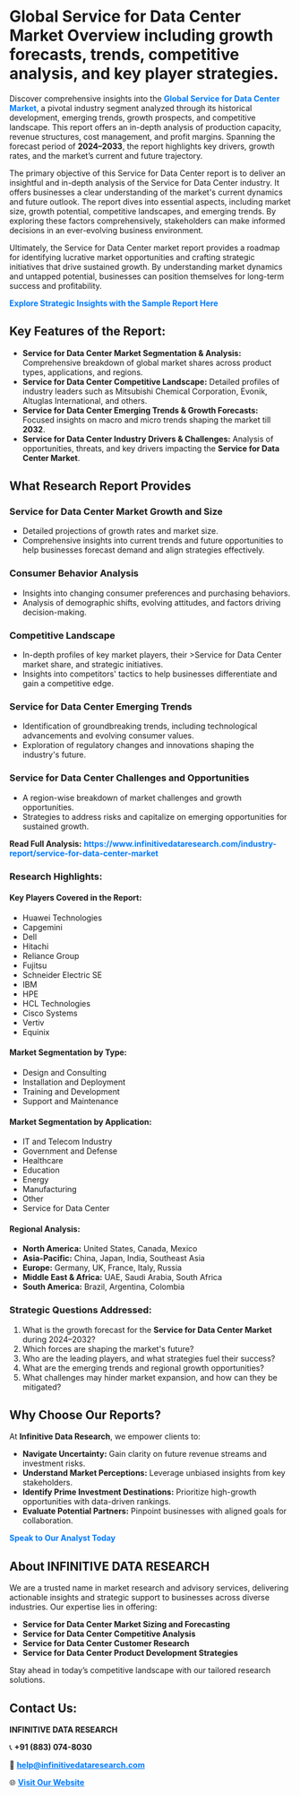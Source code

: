<h1>Global Service for Data Center Market Overview including growth forecasts, trends, competitive analysis, and key player strategies.</h1>
<p>
Discover comprehensive insights into the 
<a href="https://www.infinitivedataresearch.com/industry-report/service-for-data-center-market" rel="dofollow" style="color: #007BFF; text-decoration: none;"><strong>Global Service for Data Center Market</strong></a>, a pivotal industry segment analyzed through its historical development, emerging trends, growth prospects, and competitive landscape. This report offers an in-depth analysis of production capacity, revenue structures, cost management, and profit margins. Spanning the forecast period of <strong>2024–2033</strong>, the report highlights key drivers, growth rates, and the market’s current and future trajectory.
</p>
<p>
The primary objective of this Service for Data Center report is to deliver an insightful and in-depth analysis of the Service for Data Center industry. It offers businesses a clear understanding of the market's current dynamics and future outlook. The report dives into essential aspects, including market size, growth potential, competitive landscapes, and emerging trends. By exploring these factors comprehensively, stakeholders can make informed decisions in an ever-evolving business environment.
</p>
<p>
Ultimately, the Service for Data Center market report provides a roadmap for identifying lucrative market opportunities and crafting strategic initiatives that drive sustained growth. By understanding market dynamics and untapped potential, businesses can position themselves for long-term success and profitability.
</p>
<p>
<a href="https://www.infinitivedataresearch.com/request-sample/reportId=107670" style="color: #007BFF; text-decoration: none;"><strong>Explore Strategic Insights with the Sample Report Here</strong></a>
</p>

<h2>Key Features of the Report:</h2>
<ul>
<li><strong>Service for Data Center Market Segmentation & Analysis:</strong> Comprehensive breakdown of global market shares across product types, applications, and regions.</li>
<li><strong>Service for Data Center Competitive Landscape:</strong> Detailed profiles of industry leaders such as Mitsubishi Chemical Corporation, Evonik, Altuglas International, and others.</li>
<li><strong>Service for Data Center Emerging Trends & Growth Forecasts:</strong> Focused insights on macro and micro trends shaping the market till <strong>2032</strong>.</li>
<li><strong>Service for Data Center Industry Drivers & Challenges:</strong> Analysis of opportunities, threats, and key drivers impacting the <strong>Service for Data Center Market</strong>.</li>
</ul>

<h2>What Research Report Provides</h2>
<h3>Service for Data Center Market Growth and Size</h3>
<ul>
<li>Detailed projections of growth rates and market size.</li>
<li>Comprehensive insights into current trends and future opportunities to help businesses forecast demand and align strategies effectively.</li>
</ul>

<h3>Consumer Behavior Analysis</h3>
<ul>
<li>Insights into changing consumer preferences and purchasing behaviors.</li>
<li>Analysis of demographic shifts, evolving attitudes, and factors driving decision-making.</li>
</ul>

<h3>Competitive Landscape</h3>
<ul>
<li>In-depth profiles of key market players, their >Service for Data Center market share, and strategic initiatives.</li>
<li>Insights into competitors' tactics to help businesses differentiate and gain a competitive edge.</li>
</ul>

<h3>Service for Data Center Emerging Trends</h3>
<ul>
<li>Identification of groundbreaking trends, including technological advancements and evolving consumer values.</li>
<li>Exploration of regulatory changes and innovations shaping the industry's future.</li>
</ul>

<h3>Service for Data Center Challenges and Opportunities</h3>
<ul>
<li>A region-wise breakdown of market challenges and growth opportunities.</li>
<li>Strategies to address risks and capitalize on emerging opportunities for sustained growth.</li>
</ul>
<p><strong>Read Full Analysis:</strong> <a href="https://www.infinitivedataresearch.com/industry-report/service-for-data-center-market" rel="dofollow" style="color: #007BFF; text-decoration: none;"><strong>https://www.infinitivedataresearch.com/industry-report/service-for-data-center-market</strong></a></p>
<h3>Research Highlights:</h3>
<h4>Key Players Covered in the Report:</h4>
<ul><li>Huawei Technologies</li><li>Capgemini</li><li>Dell</li><li>Hitachi</li><li>Reliance Group</li><li>Fujitsu</li><li>Schneider Electric SE</li><li>IBM</li><li>HPE</li><li>HCL Technologies</li><li>Cisco Systems</li><li>Vertiv</li><li>Equinix</li></ul>
<h4>Market Segmentation by Type:</h4>
<ul><li>Design and Consulting</li><li>Installation and Deployment</li><li>Training and Development</li><li>Support and Maintenance</li></ul>
<h4>Market Segmentation by Application:</h4>
<ul><li>IT and Telecom Industry</li><li>Government and Defense</li><li>Healthcare</li><li>Education</li><li>Energy</li><li>Manufacturing</li><li>Other</li><li>Service for Data Center</li></ul>

<h4>Regional Analysis:</h4>
<ul>
<li><strong>North America:</strong> United States, Canada, Mexico</li>
<li><strong>Asia-Pacific:</strong> China, Japan, India, Southeast Asia</li>
<li><strong>Europe:</strong> Germany, UK, France, Italy, Russia</li>
<li><strong>Middle East & Africa:</strong> UAE, Saudi Arabia, South Africa</li>
<li><strong>South America:</strong> Brazil, Argentina, Colombia</li>
</ul>

<h3>Strategic Questions Addressed:</h3>
<ol>
<li>What is the growth forecast for the <strong>Service for Data Center Market</strong> during 2024–2032?</li>
<li>Which forces are shaping the market's future?</li>
<li>Who are the leading players, and what strategies fuel their success?</li>
<li>What are the emerging trends and regional growth opportunities?</li>
<li>What challenges may hinder market expansion, and how can they be mitigated?</li>
</ol>

<h2>Why Choose Our Reports?</h2>
<p>At <strong>Infinitive Data Research</strong>, we empower clients to:</p>
<ul>
<li><strong>Navigate Uncertainty:</strong> Gain clarity on future revenue streams and investment risks.</li>
<li><strong>Understand Market Perceptions:</strong> Leverage unbiased insights from key stakeholders.</li>
<li><strong>Identify Prime Investment Destinations:</strong> Prioritize high-growth opportunities with data-driven rankings.</li>
<li><strong>Evaluate Potential Partners:</strong> Pinpoint businesses with aligned goals for collaboration.</li>
</ul>
<p><a href="https://www.infinitivedataresearch.com/industry-report/service-for-data-center-market" rel="dofollow" style="color: #007BFF; text-decoration: none;"><strong>Speak to Our Analyst Today</strong></a></p>

<h2>About INFINITIVE DATA RESEARCH</h2>
<p>We are a trusted name in market research and advisory services, delivering actionable insights and strategic support to businesses across diverse industries. Our expertise lies in offering:</p>
<ul>
<li><strong>Service for Data Center Market Sizing and Forecasting</strong></li>
<li><strong>Service for Data Center Competitive Analysis</strong></li>
<li><strong>Service for Data Center Customer Research</strong></li>
<li><strong>Service for Data Center Product Development Strategies</strong></li>
</ul>
<p>Stay ahead in today’s competitive landscape with our tailored research solutions.</p>

<h2>Contact Us:</h2>
<p><strong>INFINITIVE DATA RESEARCH</strong></p>
<p>📞 <strong>+91 (883) 074-8030</strong></p>
<p>📧 <strong><a href="mailto:help@infinitivedataresearch.com" style="color: #007BFF;">help@infinitivedataresearch.com</a></strong></p>
<p>🌐 <strong><a href="https://www.infinitivedataresearch.com" rel="dofollow" style="color: #007BFF;">Visit Our Website</a></strong></p>
